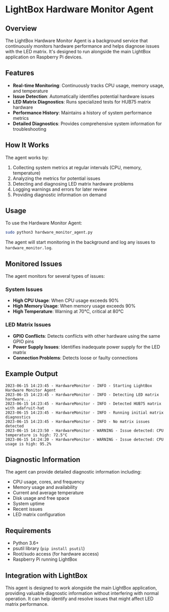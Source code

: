 # LightBox Hardware Monitor Agent

## Overview

The LightBox Hardware Monitor Agent is a background service that continuously monitors hardware performance and helps diagnose issues with the LED matrix. It's designed to run alongside the main LightBox application on Raspberry Pi devices.

## Features

- **Real-time Monitoring**: Continuously tracks CPU usage, memory usage, and temperature
- **Issue Detection**: Automatically identifies potential hardware issues
- **LED Matrix Diagnostics**: Runs specialized tests for HUB75 matrix hardware
- **Performance History**: Maintains a history of system performance metrics
- **Detailed Diagnostics**: Provides comprehensive system information for troubleshooting

## How It Works

The agent works by:

1. Collecting system metrics at regular intervals (CPU, memory, temperature)
2. Analyzing the metrics for potential issues
3. Detecting and diagnosing LED matrix hardware problems
4. Logging warnings and errors for later review
5. Providing diagnostic information on demand

## Usage

To use the Hardware Monitor Agent:

```bash
sudo python3 hardware_monitor_agent.py
```

The agent will start monitoring in the background and log any issues to `hardware_monitor.log`.

## Monitored Issues

The agent monitors for several types of issues:

### System Issues
- **High CPU Usage**: When CPU usage exceeds 90%
- **High Memory Usage**: When memory usage exceeds 90%
- **High Temperature**: Warning at 70°C, critical at 80°C

### LED Matrix Issues
- **GPIO Conflicts**: Detects conflicts with other hardware using the same GPIO pins
- **Power Supply Issues**: Identifies inadequate power supply for the LED matrix
- **Connection Problems**: Detects loose or faulty connections

## Example Output

```
2023-06-15 14:23:45 - HardwareMonitor - INFO - Starting LightBox Hardware Monitor Agent
2023-06-15 14:23:45 - HardwareMonitor - INFO - Detecting LED matrix hardware...
2023-06-15 14:23:45 - HardwareMonitor - INFO - Detected HUB75 matrix with adafruit-hat
2023-06-15 14:23:45 - HardwareMonitor - INFO - Running initial matrix diagnostics
2023-06-15 14:23:45 - HardwareMonitor - INFO - No matrix issues detected
2023-06-15 14:23:50 - HardwareMonitor - WARNING - Issue detected: CPU temperature is high: 72.5°C
2023-06-15 14:24:20 - HardwareMonitor - WARNING - Issue detected: CPU usage is high: 95.2%
```

## Diagnostic Information

The agent can provide detailed diagnostic information including:

- CPU usage, cores, and frequency
- Memory usage and availability
- Current and average temperature
- Disk usage and free space
- System uptime
- Recent issues
- LED matrix configuration

## Requirements

- Python 3.6+
- psutil library (`pip install psutil`)
- Root/sudo access (for hardware access)
- Raspberry Pi running LightBox

## Integration with LightBox

This agent is designed to work alongside the main LightBox application, providing valuable diagnostic information without interfering with normal operation. It can help identify and resolve issues that might affect LED matrix performance. 